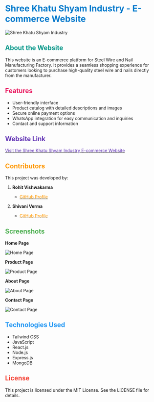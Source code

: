 # <span style="color:#007ACC">Shree Khatu Shyam Industry - E-commerce Website</span>

![Shree Khatu Shyam Industry](https://res.cloudinary.com/debkxazes/image/upload/v1717709375/Shree%20Khatu%20Shyam%20Industry%20-%20Assets/Website%20Images/vrdtj0okc7gogtdwfbbb.png)

## <span style="color:#009688">About the Website</span>

This website is an E-commerce platform for Steel Wire and Nail Manufacturing Factory. It provides a seamless shopping experience for customers looking to purchase high-quality steel wire and nails directly from the manufacturer. 

## <span style="color:#E91E63">Features</span>

- User-friendly interface
- Product catalog with detailed descriptions and images
- Secure online payment options
- WhatsApp integration for easy communication and inquiries
- Contact and support information

## <span style="color:#673AB7">Website Link</span>

[<span style="color:#673AB7">Visit the Shree Khatu Shyam Industry E-commerce Website</span>](https://your-website-link-here.com)

## <span style="color:#FF9800">Contributors</span>

This project was developed by:

1. **Rohit Vishwakarma**
   - [<span style="color:#FF9800">GitHub Profile</span>](https://github.com/Rohit-1717)

2. **Shivani Verma**
   - [<span style="color:#FF9800">GitHub Profile</span>](https://github.com/Shivani-verma-au25)

## <span style="color:#4CAF50">Screenshots</span>

**Home Page**

![Home Page](https://res.cloudinary.com/debkxazes/image/upload/v1717709375/Shree%20Khatu%20Shyam%20Industry%20-%20Assets/Website%20Images/vrdtj0okc7gogtdwfbbb.png)

**Product Page**

![Product Page](https://res.cloudinary.com/debkxazes/image/upload/v1717709666/Shree%20Khatu%20Shyam%20Industry%20-%20Assets/Website%20Images/smkzr7wqwpavl2jgpw64.png)

**About Page**

![About Page](https://res.cloudinary.com/debkxazes/image/upload/v1717709778/Shree%20Khatu%20Shyam%20Industry%20-%20Assets/Website%20Images/r5pkczoadl84efzdcx0y.png)

**Contact Page**

![Contact Page](https://res.cloudinary.com/debkxazes/image/upload/v1717709844/Shree%20Khatu%20Shyam%20Industry%20-%20Assets/Website%20Images/kf6clmm6jx65ltkdin1l.png)

## <span style="color:#2196F3">Technologies Used</span>

- Tailwind CSS
- JavaScript
- React.js
- Node.js
- Express.js
- MongoDB

## <span style="color:#F44336">License</span>

This project is licensed under the MIT License. See the LICENSE file for details.

